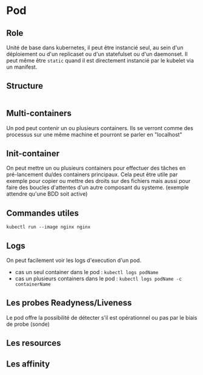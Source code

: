 # Pod
## Role
Unité de base dans kubernetes, il peut être instancié seul, au sein d'un déploiement ou d'un replicaset ou d'un statefulset ou d'un daemonset.
Il peut même être `static` quand il est directement instancié par le kubelet via un manifest.

## Structure
```yaml

```
## Multi-containers
Un pod peut contenir un ou plusieurs containers. Ils se verront comme des processus sur une même machine et pourront se parler en "localhost" 

## Init-container
On peut mettre un ou plusieurs containers pour effectuer des tâches en pré-lancement du/des containers principaux. Cela peut être utile par exemple pour copier ou mettre des droits sur des fichiers mais aussi pour faire des boucles d'attentes d'un autre composant du systeme. (exemple attendre qu'une BDD soit active)

## Commandes utiles
`kubectl run --image nginx nginx`

## Logs
On peut facilement voir les logs d'execution d'un pod.
- cas un seul container dans le pod :
`kubectl logs podName`
- cas un plusieurs containers dans le pod :
`kubectl logs podName -c containerName`


## Les probes Readyness/Liveness 
Le pod offre la possibilité de détecter s'il est opérationnel ou pas par le biais de probe (sonde)

## Les resources

## Les affinity

